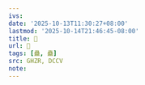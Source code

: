 ```yaml
---
ivs:
date: '2025-10-13T11:30:27+08:00'
lastmod: '2025-10-14T21:46:45-08:00'
title: 󰥸
url: 󰥸
tags: [蠱, 蠱]
src: GHZR, DCCV
note:
---
```

